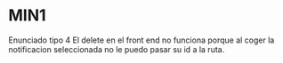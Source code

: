 # MIN1
Enunciado tipo 4
El delete en el front end no funciona porque al coger la notificacion seleccionada no le puedo pasar su id a la ruta. 
